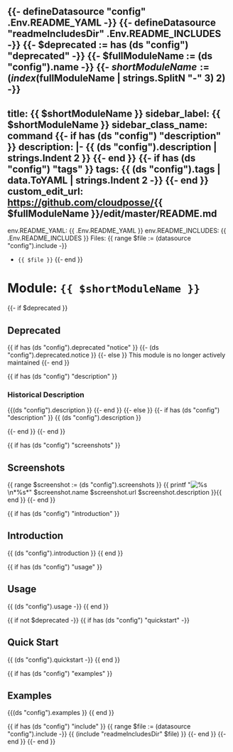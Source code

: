 {{- defineDatasource "config" .Env.README_YAML -}}
{{- defineDatasource "readmeIncludesDir" .Env.README_INCLUDES -}}
{{- $deprecated := has (ds "config") "deprecated" -}}
{{- $fullModuleName := (ds "config").name -}}
{{- $shortModuleName := (index ($fullModuleName | strings.SplitN "-" 3) 2) -}}
---
title: {{ $shortModuleName }}
sidebar_label: {{ $shortModuleName }}
sidebar_class_name: command
{{- if has (ds "config") "description" }}
description: |-
{{ (ds "config").description | strings.Indent 2 }}
{{- end }}
{{- if has (ds "config") "tags" }}
tags:
{{ (ds "config").tags | data.ToYAML | strings.Indent 2 -}}
{{- end }}
custom_edit_url: https://github.com/cloudposse/{{ $fullModuleName }}/edit/master/README.md
---

env.README_YAML: {{ .Env.README_YAML }}
env.README_INCLUDES: {{ .Env.README_INCLUDES }}
Files:
{{ range $file := (datasource "config").include -}}
 - `{{ $file }}`
{{- end }}

# Module: `{{ $shortModuleName }}`

{{- if $deprecated }}
## Deprecated

{{ if has (ds "config").deprecated "notice" }}
  {{- (ds "config").deprecated.notice }}
{{- else }}
  This module is no longer actively maintained
{{- end }}

{{ if has (ds "config") "description" }}
### Historical Description

{{(ds "config").description }}
{{- end }}
{{- else }}
{{- if has (ds "config") "description" }}
{{ (ds "config").description }}

{{- end }}
{{- end }}

{{ if has (ds "config") "screenshots" }}
## Screenshots

{{ range $screenshot := (ds "config").screenshots }}
{{ printf "![%s](%s)\n*%s*" $screenshot.name $screenshot.url $screenshot.description }}{{ end }}
{{- end }}

{{ if has (ds "config") "introduction" }}
## Introduction

{{ (ds "config").introduction }}
{{ end }}

{{ if has (ds "config") "usage" }}
## Usage

{{ (ds "config").usage -}}
{{ end }}

{{ if not $deprecated -}}
{{ if has (ds "config") "quickstart" -}}
## Quick Start

{{ (ds "config").quickstart -}}
{{ end }}

{{ if has (ds "config") "examples" }}
## Examples

{{(ds "config").examples }}
{{ end }}

{{ if has (ds "config") "include" }}
{{ range $file := (datasource "config").include -}}
{{ (include "readmeIncludesDir" $file) }}
{{- end }}
{{- end }}
{{- end }}
